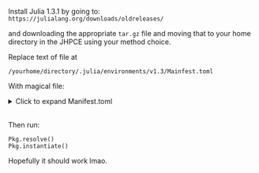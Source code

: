 <!-- 2 from Eleanor 

finite diff 2.7.0

NLSolversBase 7.7.1

StatsFuns@0.9.5

add MultipleTesting@0.4.1

add Distributions@0.23.12


(Profile absent in Eleanor's file and mine, in CPel)



############################################################### -->
<!-- Correct solution:  -->
Install Julia 1.3.1 by going to: 
```https://julialang.org/downloads/oldreleases/```

and downloading the appropriate `tar.gz` file and moving that to your home directory in the JHPCE using your method choice.



Replace text of file at 

```
/yourhome/directory/.julia/environments/v1.3/Mainfest.toml
```

With magical file: 
<details>
<summary>Click to expand Manifest.toml</summary>


```
# This file is machine-generated - editing it directly is not advised

[[ArrayInterface]]
deps = ["LinearAlgebra", "Requires", "SparseArrays"]
git-tree-sha1 = "920136b6b8ae5bd28a3c45d68e55421dec156d7f"
uuid = "4fba245c-0d91-5ea0-9b3e-6abc04ee57a9"
version = "2.13.6"

[[Artifacts]]
deps = ["Pkg"]
git-tree-sha1 = "c30985d8821e0cd73870b17b0ed0ce6dc44cb744"
uuid = "56f22d72-fd6d-98f1-02f0-08ddc0907c33"
version = "1.3.0"

[[Automa]]
deps = ["DataStructures", "Printf", "Random", "Test", "TranscodingStreams"]
git-tree-sha1 = "c81526bf5f6fb4616b4e22a3cd62ac20e255fd3c"
uuid = "67c07d97-cdcb-5c2c-af73-a7f9c32a568b"
version = "0.8.0"

[[BED]]
deps = ["Automa", "BGZFStreams", "BioCore", "BufferedStreams", "ColorTypes", "FixedPointNumbers", "GenomicFeatures", "Indexes"]
git-tree-sha1 = "a80beaf68b53e09da91be3f0ec32a285cb7c3ebe"
uuid = "8e4a8c10-cb6b-11e8-08d2-83478d609d67"
version = "0.1.0"

[[BGZFStreams]]
deps = ["CodecZlib"]
git-tree-sha1 = "3aca54d25f8c30056577aa37ea68184da68df685"
uuid = "28d598bf-9b8f-59f1-b38c-5a06b4a0f5e6"
version = "0.3.2"

[[Base64]]
uuid = "2a0f44e3-6c83-55bd-87e4-b1978d98bd5f"

[[BenchmarkTools]]
deps = ["JSON", "Logging", "Printf", "Statistics", "UUIDs"]
git-tree-sha1 = "9e62e66db34540a0c919d72172cc2f642ac71260"
uuid = "6e4b80f9-dd63-53aa-95a3-0cdb28fa8baf"
version = "0.5.0"

[[BinaryProvider]]
deps = ["Libdl", "Logging", "SHA"]
git-tree-sha1 = "ecdec412a9abc8db54c0efc5548c64dfce072058"
uuid = "b99e7846-7c00-51b0-8f62-c81ae34c0232"
version = "0.5.10"

[[BioAlignments]]
deps = ["BioGenerics", "BioSequences", "BioSymbols", "IntervalTrees", "LinearAlgebra"]
git-tree-sha1 = "f610a3a965f187890edb0b1fdef4f30d77852edd"
uuid = "00701ae9-d1dc-5365-b64a-a3a3ebf5695e"
version = "2.0.0"

[[BioCore]]
deps = ["Automa", "BufferedStreams", "YAML"]
git-tree-sha1 = "476edbf4ef94594fff430a84ca96f86cb2327a71"
uuid = "37cfa864-2cd6-5c12-ad9e-b6597d696c81"
version = "2.0.5"

[[BioGenerics]]
deps = ["TranscodingStreams"]
git-tree-sha1 = "017562e86afcd2a6a2a9220606a40b54604887c9"
uuid = "47718e42-2ac5-11e9-14af-e5595289c2ea"
version = "0.1.5"

[[BioSequences]]
deps = ["BioGenerics", "BioSymbols", "Combinatorics", "IndexableBitVectors", "Printf", "Random", "StableRNGs", "Twiddle"]
git-tree-sha1 = "255fbe7cd0f5fa346d549ba70f8dd255499e27e2"
uuid = "7e6ae17a-c86d-528c-b3b9-7f778a29fe59"
version = "2.0.6"

[[BioSymbols]]
deps = ["Automa"]
git-tree-sha1 = "ec77888ac3e78f9d372c2b533bdb52668f9e2b09"
uuid = "3c28c6f8-a34d-59c4-9654-267d177fcfa9"
version = "4.0.4"

[[BufferedStreams]]
deps = ["Compat", "Test"]
git-tree-sha1 = "5d55b9486590fdda5905c275bb21ce1f0754020f"
uuid = "e1450e63-4bb3-523b-b2a4-4ffa8c0fd77d"
version = "1.0.0"

[[Calculus]]
deps = ["LinearAlgebra"]
git-tree-sha1 = "9cb23bbb1127eefb022b022481466c0f1127d430"
uuid = "49dc2e85-a5d0-5ad3-a950-438e2897f1b9"
version = "0.5.2"

[[ChainRulesCore]]
deps = ["Compat", "LinearAlgebra", "SparseArrays"]
git-tree-sha1 = "32ad4ece064a61855a35bdc34e3da0b495e01169"
uuid = "d360d2e6-b24c-11e9-a2a3-2a2ae2dbcce4"
version = "1.12.2"

[[ChangesOfVariables]]
deps = ["InverseFunctions", "LinearAlgebra", "Test"]
git-tree-sha1 = "3aa4bf1532aa2e14e0374c4fd72bed9a9d0d0f6c"
uuid = "9e997f8a-9a97-42d5-a9f1-ce6bfc15e2c0"
version = "0.1.10"

[[CodecZlib]]
deps = ["TranscodingStreams", "Zlib_jll"]
git-tree-sha1 = "bce6804e5e6044c6daab27bb533d1295e4a2e759"
uuid = "944b1d66-785c-5afd-91f1-9de20f533193"
version = "0.7.6"

[[ColorTypes]]
deps = ["FixedPointNumbers", "Random"]
git-tree-sha1 = "b9de8dc6106e09c79f3f776c27c62360d30e5eb8"
uuid = "3da002f7-5984-5a60-b8a6-cbb66c0b333f"
version = "0.9.1"

[[Combinatorics]]
git-tree-sha1 = "08c8b6831dc00bfea825826be0bc8336fc369860"
uuid = "861a8166-3701-5b0c-9a16-15d98fcdc6aa"
version = "1.0.2"

[[CommonSubexpressions]]
deps = ["MacroTools"]
git-tree-sha1 = "cda2cfaebb4be89c9084adaca7dd7333369715c5"
uuid = "bbf7d656-a473-5ed7-a52c-81e309532950"
version = "0.3.1"

[[Compat]]
deps = ["Base64", "Dates", "DelimitedFiles", "Distributed", "InteractiveUtils", "LibGit2", "Libdl", "LinearAlgebra", "Markdown", "Mmap", "Pkg", "Printf", "REPL", "Random", "SHA", "Serialization", "SharedArrays", "Sockets", "SparseArrays", "Statistics", "Test", "UUIDs", "Unicode"]
git-tree-sha1 = "d476eaeddfcdf0de15a67a948331c69a585495fa"
uuid = "34da2185-b29b-5c13-b0c7-acf172513d20"
version = "3.47.0"

[[CompilerSupportLibraries_jll]]
deps = ["Artifacts", "JLLWrappers", "Libdl", "Pkg"]
git-tree-sha1 = "8e695f735fca77e9708e795eda62afdb869cbb70"
uuid = "e66e0078-7015-5450-92f7-15fbd957f2ae"
version = "0.3.4+0"

[[CpelTdm]]
deps = ["BED", "BenchmarkTools", "Calculus", "Combinatorics", "Dates", "DelimitedFiles", "Distributed", "Distributions", "FASTX", "GenomicFeatures", "LinearAlgebra", "MultipleTesting", "Optim", "Random", "StatsBase", "Test", "XAM"]
git-tree-sha1 = "3aad17dca4e7b56a0171643312f25abacd4fa254"
repo-rev = "master"
repo-url = "https://github.com/jordiabante/CpelTdm.jl.git"
uuid = "63cc84f1-2b0d-464a-9e1f-381981f7b89b"
version = "0.1.0"

[[DataAPI]]
git-tree-sha1 = "abe83f3a2f1b857aac70ef8b269080af17764bbe"
uuid = "9a962f9c-6df0-11e9-0e5d-c546b8b5ee8a"
version = "1.16.0"

[[DataStructures]]
deps = ["InteractiveUtils", "OrderedCollections"]
git-tree-sha1 = "88d48e133e6d3dd68183309877eac74393daa7eb"
uuid = "864edb3b-99cc-5e75-8d2d-829cb0a9cfe8"
version = "0.17.20"

[[Dates]]
deps = ["Printf"]
uuid = "ade2ca70-3891-5945-98fb-dc099432e06a"

[[DelimitedFiles]]
deps = ["Mmap"]
uuid = "8bb1440f-4735-579b-a4ab-409b98df4dab"

[[DiffResults]]
deps = ["StaticArrays"]
git-tree-sha1 = "c18e98cba888c6c25d1c3b048e4b3380ca956805"
uuid = "163ba53b-c6d8-5494-b064-1a9d43ac40c5"
version = "1.0.3"

[[DiffRules]]
deps = ["NaNMath", "Random", "SpecialFunctions"]
git-tree-sha1 = "eb0c34204c8410888844ada5359ac8b96292cfd1"
uuid = "b552c78f-8df3-52c6-915a-8e097449b14b"
version = "1.0.1"

[[Distributed]]
deps = ["Random", "Serialization", "Sockets"]
uuid = "8ba89e20-285c-5b6f-9357-94700520ee1b"

[[Distributions]]
deps = ["FillArrays", "LinearAlgebra", "PDMats", "Printf", "QuadGK", "Random", "SparseArrays", "SpecialFunctions", "StaticArrays", "Statistics", "StatsBase", "StatsFuns"]
git-tree-sha1 = "501c11d708917ca09ce357bed163dbaf0f30229f"
uuid = "31c24e10-a181-5473-b8eb-7969acd0382f"
version = "0.23.12"

[[DocStringExtensions]]
git-tree-sha1 = "7442a5dfe1ebb773c29cc2962a8980f47221d76c"
uuid = "ffbed154-4ef7-542d-bbb7-c09d3a79fcae"
version = "0.9.5"

[[FASTX]]
deps = ["Automa", "BioGenerics", "BioSequences", "BioSymbols", "TranscodingStreams"]
git-tree-sha1 = "a980d6ac14c84c3ed17d0d07a0963a1c6d074b34"
uuid = "c2308a5c-f048-11e8-3e8a-31650f418d12"
version = "1.1.3"

[[FillArrays]]
deps = ["LinearAlgebra", "Random", "SparseArrays"]
git-tree-sha1 = "502b3de6039d5b78c76118423858d981349f3823"
uuid = "1a297f60-69ca-5386-bcde-b61e274b549b"
version = "0.9.7"

[[FiniteDiff]]
deps = ["ArrayInterface", "LinearAlgebra", "Requires", "SparseArrays", "StaticArrays"]
git-tree-sha1 = "51c8f36c81badaa0e9ec405dcbabaf345ed18c84"
uuid = "6a86dc24-6348-571c-b903-95158fe2bd41"
version = "2.11.1"

[[FixedPointNumbers]]
git-tree-sha1 = "4aaea64dd0c30ad79037084f8ca2b94348e65eaa"
uuid = "53c48c17-4a7d-5ca2-90c5-79b7896eea93"
version = "0.7.1"

[[ForwardDiff]]
deps = ["CommonSubexpressions", "DiffResults", "DiffRules", "LinearAlgebra", "NaNMath", "Printf", "Random", "SpecialFunctions", "StaticArrays"]
git-tree-sha1 = "e2af66012e08966366a43251e1fd421522908be6"
uuid = "f6369f11-7733-5829-9624-2563aa707210"
version = "0.10.18"

[[GenomicFeatures]]
deps = ["BioGenerics", "DataStructures", "IntervalTrees"]
git-tree-sha1 = "51b0906aab4a9ae1a4095c27994361a582c5ebe1"
uuid = "899a7d2d-5c61-547b-bef9-6698a8d05446"
version = "2.1.0"

[[IndexableBitVectors]]
deps = ["Random", "Test"]
git-tree-sha1 = "b7f5e42dc867b8a8654a5f899064632dac05bc82"
uuid = "1cb3b9ac-1ffd-5777-9e6b-a3d42300664d"
version = "1.0.0"

[[Indexes]]
deps = ["BGZFStreams", "BioGenerics", "GenomicFeatures", "TranscodingStreams"]
git-tree-sha1 = "275bce824b40fd2e70358e0a652ba1b34172f240"
uuid = "4ffb77ac-cb80-11e8-1b35-4b78cc642f6d"
version = "0.1.3"

[[InteractiveUtils]]
deps = ["Markdown"]
uuid = "b77e0a4c-d291-57a0-90e8-8db25a27a240"

[[IntervalTrees]]
git-tree-sha1 = "dc3b97bb5c9cb7c437f74027309f2c2f09a82aaf"
uuid = "524e6230-43b7-53ae-be76-1e9e4d08d11b"
version = "1.1.0"

[[InverseFunctions]]
deps = ["Dates", "Test"]
git-tree-sha1 = "a779299d77cd080bf77b97535acecd73e1c5e5cb"
uuid = "3587e190-3f89-42d0-90ee-14403ec27112"
version = "0.1.17"

[[IrrationalConstants]]
git-tree-sha1 = "7fd44fd4ff43fc60815f8e764c0f352b83c49151"
uuid = "92d709cd-6900-40b7-9082-c6be49f344b6"
version = "0.1.1"

[[JLLWrappers]]
git-tree-sha1 = "7cec881362e5b4e367ff0279dd99a06526d51a55"
uuid = "692b3bcd-3c85-4b1f-b108-f13ce0eb3210"
version = "1.1.2"

[[JSON]]
deps = ["Dates", "Mmap", "Parsers", "Unicode"]
git-tree-sha1 = "31e996f0a15c7b280ba9f76636b3ff9e2ae58c9a"
uuid = "682c06a0-de6a-54ab-a142-c8b1cf79cde6"
version = "0.21.4"

[[LibGit2]]
uuid = "76f85450-5226-5b5a-8eaa-529ad045b433"

[[Libdl]]
uuid = "8f399da3-3557-5675-b5ff-fb832c97cbdb"

[[LineSearches]]
deps = ["LinearAlgebra", "NLSolversBase", "NaNMath", "Parameters", "Printf"]
git-tree-sha1 = "f27132e551e959b3667d8c93eae90973225032dd"
uuid = "d3d80556-e9d4-5f37-9878-2ab0fcc64255"
version = "7.1.1"

[[LinearAlgebra]]
deps = ["Libdl"]
uuid = "37e2e46d-f89d-539d-b4ee-838fcccc9c8e"

[[LogExpFunctions]]
deps = ["ChainRulesCore", "ChangesOfVariables", "DocStringExtensions", "InverseFunctions", "IrrationalConstants", "LinearAlgebra"]
git-tree-sha1 = "a2d09619db4e765091ee5c6ffe8872849de0feea"
uuid = "2ab3a3ac-af41-5b50-aa03-7779005ae688"
version = "0.3.28"

[[Logging]]
uuid = "56ddb016-857b-54e1-b83d-db4d58db5568"

[[MacroTools]]
deps = ["Markdown", "Random"]
git-tree-sha1 = "b211c553c199c111d998ecdaf7623d1b89b69f93"
uuid = "1914dd2f-81c6-5fcd-8719-6d5c9610ff09"
version = "0.5.12"

[[Markdown]]
deps = ["Base64"]
uuid = "d6f4376e-aef5-505a-96c1-9c027394607a"

[[Missings]]
deps = ["DataAPI"]
git-tree-sha1 = "f8c673ccc215eb50fcadb285f522420e29e69e1c"
uuid = "e1d29d7a-bbdc-5cf2-9ac0-f12de2c33e28"
version = "0.4.5"

[[Mmap]]
uuid = "a63ad114-7e13-5084-954f-fe012c677804"

[[MultipleTesting]]
deps = ["Distributions", "Random", "SpecialFunctions", "StatsBase", "Test"]
git-tree-sha1 = "d6c79f17fbcdf492ca969ab1d3c3c402fd25d323"
uuid = "f8716d33-7c4a-5097-896f-ce0ecbd3ef6b"
version = "0.4.1"

[[NLSolversBase]]
deps = ["DiffResults", "Distributed", "FiniteDiff", "ForwardDiff"]
git-tree-sha1 = "39d6bc45e99c96e6995cbddac02877f9b61a1dd1"
uuid = "d41bc354-129a-5804-8e4c-c37616107c6c"
version = "7.7.1"

[[NaNMath]]
git-tree-sha1 = "b086b7ea07f8e38cf122f5016af580881ac914fe"
uuid = "77ba4419-2d1f-58cd-9bb1-8ffee604a2e3"
version = "0.3.7"

[[OpenSpecFun_jll]]
deps = ["Artifacts", "CompilerSupportLibraries_jll", "JLLWrappers", "Libdl", "Pkg"]
git-tree-sha1 = "9db77584158d0ab52307f8c04f8e7c08ca76b5b3"
uuid = "efe28fd5-8261-553b-a9e1-b2916fc3738e"
version = "0.5.3+4"

[[Optim]]
deps = ["Compat", "FillArrays", "LineSearches", "LinearAlgebra", "NLSolversBase", "NaNMath", "Parameters", "PositiveFactorizations", "Printf", "SparseArrays", "StatsBase"]
git-tree-sha1 = "3286df38aba45acf7445f3acd87b7b57b7c7feb7"
uuid = "429524aa-4258-5aef-a3af-852621145aeb"
version = "1.2.4"

[[OrderedCollections]]
git-tree-sha1 = "d78db6df34313deaca15c5c0b9ff562c704fe1ab"
uuid = "bac558e1-5e72-5ebc-8fee-abe8a469f55d"
version = "1.5.0"

[[PDMats]]
deps = ["LinearAlgebra", "SparseArrays", "SuiteSparse", "Test"]
git-tree-sha1 = "95a4038d1011dfdbde7cecd2ad0ac411e53ab1bc"
uuid = "90014a1f-27ba-587c-ab20-58faa44d9150"
version = "0.10.1"

[[Parameters]]
deps = ["OrderedCollections", "UnPack"]
git-tree-sha1 = "34c0e9ad262e5f7fc75b10a9952ca7692cfc5fbe"
uuid = "d96e819e-fc66-5662-9728-84c9c7592b0a"
version = "0.12.3"

[[Parsers]]
deps = ["Dates"]
git-tree-sha1 = "6c01a9b494f6d2a9fc180a08b182fcb06f0958a0"
uuid = "69de0a69-1ddd-5017-9359-2bf0b02dc9f0"
version = "2.4.2"

[[Pkg]]
deps = ["Dates", "LibGit2", "Libdl", "Logging", "Markdown", "Printf", "REPL", "Random", "SHA", "Test", "UUIDs"]
uuid = "44cfe95a-1eb2-52ea-b672-e2afdf69b78f"

[[PositiveFactorizations]]
deps = ["LinearAlgebra"]
git-tree-sha1 = "17275485f373e6673f7e7f97051f703ed5b15b20"
uuid = "85a6dd25-e78a-55b7-8502-1745935b8125"
version = "0.2.4"

[[Printf]]
deps = ["Unicode"]
uuid = "de0858da-6303-5e67-8744-51eddeeeb8d7"

[[QuadGK]]
deps = ["DataStructures", "LinearAlgebra"]
git-tree-sha1 = "e237232771fdafbae3db5c31275303e056afaa9f"
uuid = "1fd47b50-473d-5c70-9696-f719f8f3bcdc"
version = "2.10.1"

[[REPL]]
deps = ["InteractiveUtils", "Markdown", "Sockets"]
uuid = "3fa0cd96-eef1-5676-8a61-b3b8758bbffb"

[[Random]]
deps = ["Serialization"]
uuid = "9a3f8284-a2c9-5f02-9a11-845980a1fd5c"

[[Reexport]]
git-tree-sha1 = "45e428421666073eab6f2da5c9d310d99bb12f9b"
uuid = "189a3867-3050-52da-a836-e630ba90ab69"
version = "1.2.2"

[[Requires]]
deps = ["UUIDs"]
git-tree-sha1 = "28faf1c963ca1dc3ec87f166d92982e3c4a1f66d"
uuid = "ae029012-a4dd-5104-9daa-d747884805df"
version = "1.1.0"

[[Rmath]]
deps = ["BinaryProvider", "Libdl", "Random", "Statistics"]
git-tree-sha1 = "2bbddcb984a1d08612d0c4abb5b4774883f6fa98"
uuid = "79098fc4-a85e-5d69-aa6a-4863f24498fa"
version = "0.6.0"

[[SHA]]
uuid = "ea8e919c-243c-51af-8825-aaa63cd721ce"

[[Serialization]]
uuid = "9e88b42a-f829-5b0c-bbe9-9e923198166b"

[[SharedArrays]]
deps = ["Distributed", "Mmap", "Random", "Serialization"]
uuid = "1a1011a3-84de-559e-8e89-a11a2f7dc383"

[[Sockets]]
uuid = "6462fe0b-24de-5631-8697-dd941f90decc"

[[SortingAlgorithms]]
deps = ["DataStructures"]
git-tree-sha1 = "f6cb12bae7c2ecff6c4986f28defff8741747a9b"
uuid = "a2af1166-a08f-5f64-846c-94a0d3cef48c"
version = "0.3.2"

[[SparseArrays]]
deps = ["LinearAlgebra", "Random"]
uuid = "2f01184e-e22b-5df5-ae63-d93ebab69eaf"

[[SpecialFunctions]]
deps = ["OpenSpecFun_jll"]
git-tree-sha1 = "d8d8b8a9f4119829410ecd706da4cc8594a1e020"
uuid = "276daf66-3868-5448-9aa4-cd146d93841b"
version = "0.10.3"

[[StableRNGs]]
deps = ["Random", "Test"]
git-tree-sha1 = "b57c4216b6c163a3a9d674f6b9f7b99cdccdb959"
uuid = "860ef19b-820b-49d6-a774-d7a799459cd3"
version = "0.1.2"

[[StaticArrays]]
deps = ["LinearAlgebra", "Random", "Statistics"]
git-tree-sha1 = "b0e70de949b55b1f8d2b9b69dcb378a02e5e9e00"
uuid = "90137ffa-7385-5640-81b9-e52037218182"
version = "0.12.6"

[[Statistics]]
deps = ["LinearAlgebra", "SparseArrays"]
uuid = "10745b16-79ce-11e8-11f9-7d13ad32a3b2"

[[StatsAPI]]
deps = ["LinearAlgebra"]
git-tree-sha1 = "9d72a13a3f4dd3795a195ac5a44d7d6ff5f552ff"
uuid = "82ae8749-77ed-4fe6-ae5f-f523153014b0"
version = "1.7.1"

[[StatsBase]]
deps = ["DataAPI", "DataStructures", "LinearAlgebra", "Missings", "Printf", "Random", "SortingAlgorithms", "SparseArrays", "Statistics"]
git-tree-sha1 = "7bab7d4eb46b225b35179632852b595a3162cb61"
uuid = "2913bbd2-ae8a-5f71-8c99-4fb6c76f3a91"
version = "0.33.2"

[[StatsFuns]]
deps = ["ChainRulesCore", "InverseFunctions", "IrrationalConstants", "LogExpFunctions", "Reexport", "Rmath", "SpecialFunctions"]
git-tree-sha1 = "5950925ff997ed6fb3e985dcce8eb1ba42a0bbe7"
uuid = "4c63d2b9-4356-54db-8cca-17b64c39e42c"
version = "0.9.18"

[[SuiteSparse]]
deps = ["Libdl", "LinearAlgebra", "Serialization", "SparseArrays"]
uuid = "4607b0f0-06f3-5cda-b6b1-a6196a1729e9"

[[Test]]
deps = ["Distributed", "InteractiveUtils", "Logging", "Random"]
uuid = "8dfed614-e22c-5e08-85e1-65c5234f0b40"

[[TranscodingStreams]]
deps = ["Random", "Test"]
git-tree-sha1 = "9a6ae7ed916312b41236fcef7e0af564ef934769"
uuid = "3bb67fe8-82b1-5028-8e26-92a6c54297fa"
version = "0.9.13"

[[Twiddle]]
git-tree-sha1 = "29509c4862bfb5da9e76eb6937125ab93986270a"
uuid = "7200193e-83a8-5a55-b20d-5d36d44a0795"
version = "1.1.2"

[[UUIDs]]
deps = ["Random", "SHA"]
uuid = "cf7118a7-6976-5b1a-9a39-7adc72f591a4"

[[UnPack]]
git-tree-sha1 = "387c1f73762231e86e0c9c5443ce3b4a0a9a0c2b"
uuid = "3a884ed6-31ef-47d7-9d2a-63182c4928ed"
version = "1.0.2"

[[Unicode]]
uuid = "4ec0a83e-493e-50e2-b9ac-8f72acf5a8f5"

[[XAM]]
deps = ["Automa", "BGZFStreams", "BioAlignments", "BioGenerics", "BioSequences", "GenomicFeatures", "Indexes", "Printf", "TranscodingStreams"]
git-tree-sha1 = "1be615462b8614e0012442dee0fe148b85732809"
uuid = "d759349c-bcba-11e9-07c2-5b90f8f05f7c"
version = "0.2.8"

[[YAML]]
deps = ["Base64", "Dates", "Printf"]
git-tree-sha1 = "209c033ada051007a934f7ab4738a4776bc041c3"
uuid = "ddb6d928-2868-570f-bddf-ab3f9cf99eb6"
version = "0.4.2"

[[Zlib_jll]]
deps = ["Artifacts", "JLLWrappers", "Libdl", "Pkg"]
git-tree-sha1 = "320228915c8debb12cb434c59057290f0834dbf6"
uuid = "83775a58-1f1d-513f-b197-d71354ab007a"
version = "1.2.11+18"
```
</details>

\
Then run: 

```
Pkg.resolve()
Pkg.instantiate()
```

Hopefully it should work lmao. 
